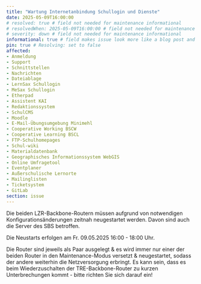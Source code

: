 ```yaml
---
title: "Wartung Internetanbindung Schullogin und Dienste"
date: 2025-05-09T16:00:00
# resolved: true # field not needed for maintenance informational
# resolvedWhen: 2025-05-09T16:00:00 # field not needed for maintenance informational
# severity: down # field not needed for maintenance informational
informational: true # field makes issue look more like a blog post and removes any references to downtime length
pin: true # Resolving: set to false
affected:
- Anmeldung
- Support
- Schnittstellen
- Nachrichten
- Dateiablage
- LernSax Schullogin
- MeSax Schullogin
- Etherpad
- Assistent KAI
- Redaktionssystem
- SchulCMS
- Moodle
- E-Mail-Übungsumgebung Minimehl
- Cooperative Working BSCW
- Cooperative Learning BSCL
- FTP-Schulhomepages
- Schul-wiki
- Materialdatenbank
- Geographisches Informationssystem WebGIS
- Online Umfragetool
- Eventplaner
- Außerschulische Lernorte
- Mailinglisten
- Ticketsystem
- GitLab
section: issue
---
```


Die beiden LZR-Backbone-Routern müssen aufgrund von notwendigen Konfigurationsänderungen zeitnah neugestartet werden. Davon sind auch die Server des SBS betroffen.

Die Neustarts erfolgen am Fr. 09.05.2025 16:00 - 18:00 Uhr.

Die Router sind jeweils als Paar ausgelegt & es wird immer nur einer der beiden Router in den Maintenance-Modus versetzt & neugestartet, sodass der andere weiterhin die Netzversorgung erbringt.
Es kann sein, dass es beim Wiederzuschalten der TRE-Backbone-Router zu kurzen Unterbrechungen kommt - bitte richten Sie sich darauf ein!
